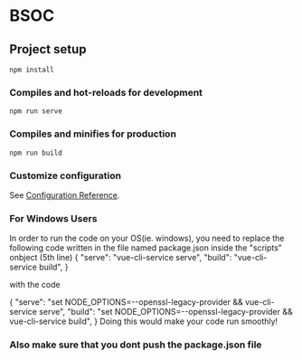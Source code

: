 # BSOC

## Project setup
```
npm install
```

### Compiles and hot-reloads for development
```
npm run serve
```

### Compiles and minifies for production
```
npm run build
```

### Customize configuration
See [Configuration Reference](https://cli.vuejs.org/config/).

### For Windows Users

In order to run the code on your OS(ie. windows), you need to replace the following code written in the file named package.json inside the "scripts" onbject (5th line)
{
    "serve": "vue-cli-service serve",
    "build": "vue-cli-service build",
}

with the code 

{
    "serve": "set NODE_OPTIONS=--openssl-legacy-provider && vue-cli-service serve",
    "build": "set NODE_OPTIONS=--openssl-legacy-provider && vue-cli-service build",
}
Doing this would make your code run smoothly!

### Also make sure that you dont push the package.json file

